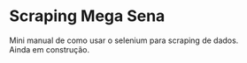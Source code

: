 # Scraping Mega Sena
Mini manual de como usar o selenium para scraping de dados. <br>
Ainda em construção.
